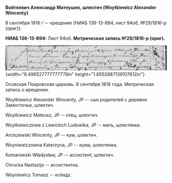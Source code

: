 **Войткевич Александр Матеушев, шляхтич (Woytkiewicz Alexander
Wincenty)**

8 сентября 1816 г -- крещение (НИАБ 136-13-894, лист 94об, №29/1816-р
(ориг)).

**НИАБ 136-13-894:** Лист 94об. **Метрическая запись №29/1816-р
(ориг).**

![](./media/957f380969ae7fa14ed7810d45662381de343cac.png){width="6.496527777777778in"
height="1.8552887139107612in"}

Осовская Покровская церковь. 8 сентября 1816 года. Метрическая запись о
крещении.

Woytkiewicz Alexander Wincenty, JP -- сын родителей с деревни
Замосточье, шляхтич.

Woytkiewicz Mateusz, JP -- отец, шляхтич.

Woytkiewiczowa z Lewickich Ludowika, JP -- мать, шляхтянка.

Arciszewski Wincenty, JP -- кум, шляхтич.

Woyniewiczowna Katerzyna, JP -- кума, шляхтянка.

Komarowski Władysław, JP -- ассистент, шляхтич.

Chrucka Nastazija -- ассистентка.

Woyniewicz Tomasz -- ксёндз.

